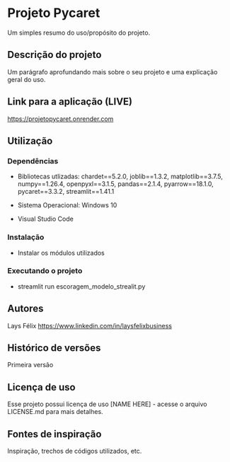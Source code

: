 # Projeto Pycaret

Um simples resumo do uso/propósito do projeto.

## Descrição do projeto

Um parágrafo aprofundando mais sobre o seu projeto e uma explicação geral do uso.

## Link para a aplicação (LIVE)

https://projetopycaret.onrender.com

## Utilização

### Dependências

* Bibliotecas utlizadas:
chardet==5.2.0,
joblib==1.3.2,
matplotlib==3.7.5,
numpy==1.26.4,
openpyxl==3.1.5,
pandas==2.1.4,
pyarrow==18.1.0,
pycaret==3.3.2,
streamlit==1.41.1

* Sistema Operacional: Windows 10
* Visual Studio Code

### Instalação

* Instalar os módulos utilizados


### Executando o projeto

* streamlit run escoragem_modelo_strealit.py

<!-- ## Ajuda

Qualquer ponto importante de problemas ou erros comuns
```
comando para rodar se o programa tiver uma informação de ajuda
```
--> 

## Autores

Lays Félix 
https://www.linkedin.com/in/laysfelixbusiness

## Histórico de versões

Primeira versão

## Licença de uso

Esse projeto possui licença de uso [NAME HERE] - acesse o arquivo LICENSE.md para mais detalhes.

## Fontes de inspiração

Inspiração, trechos de códigos utilizados, etc.
